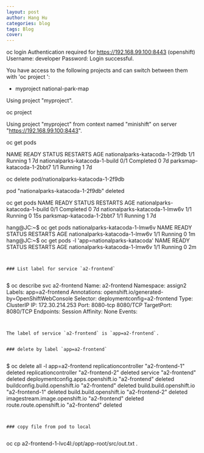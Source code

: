 ```yaml
---
layout: post
author: Hang Hu
categories: blog
tags: Blog 
cover: 
---
```

oc login
Authentication required for https://192.168.99.100:8443 (openshift)
Username: developer
Password: 
Login successful.

You have access to the following projects and can switch between them with 'oc project <projectname>':

  * myproject
    national-park-map

Using project "myproject".

oc project

Using project "myproject" from context named "minishift" on server "https://192.168.99.100:8443".

oc get pods

NAME                             READY     STATUS      RESTARTS   AGE
nationalparks-katacoda-1-2f9db   1/1       Running     1          7d
nationalparks-katacoda-1-build   0/1       Completed   0          7d
parksmap-katacoda-1-2bbt7        1/1       Running     1          7d

oc delete pod/nationalparks-katacoda-1-2f9db

pod "nationalparks-katacoda-1-2f9db" deleted

oc get pods
NAME                             READY     STATUS      RESTARTS   AGE
nationalparks-katacoda-1-build   0/1       Completed   0          7d
nationalparks-katacoda-1-lmw6v   1/1       Running     0          15s
parksmap-katacoda-1-2bbt7        1/1       Running     1          7d

hang@JC:~$ oc get pods nationalparks-katacoda-1-lmw6v
NAME                             READY     STATUS    RESTARTS   AGE
nationalparks-katacoda-1-lmw6v   1/1       Running   0          1m
hang@JC:~$ oc get pods -l 'app=nationalparks-katacoda'
NAME                             READY     STATUS    RESTARTS   AGE
nationalparks-katacoda-1-lmw6v   1/1       Running   0          2m

```


### List label for service `a2-frontend`


```
$ oc describe svc a2-frontend
Name:              a2-frontend
Namespace:         assign2
Labels:            app=a2-frontend
Annotations:       openshift.io/generated-by=OpenShiftWebConsole
Selector:          deploymentconfig=a2-frontend
Type:              ClusterIP
IP:                172.30.214.253
Port:              8080-tcp  8080/TCP
TargetPort:        8080/TCP
Endpoints:         <none>
Session Affinity:  None
Events:            <none>
```


The label of service `a2-frontend` is `app=a2-frontend`.


### delete by label `app=a2-frontend`


```
$ oc delete all -l app=a2-frontend
replicationcontroller "a2-frontend-1" deleted
replicationcontroller "a2-frontend-2" deleted
service "a2-frontend" deleted
deploymentconfig.apps.openshift.io "a2-frontend" deleted
buildconfig.build.openshift.io "a2-frontend" deleted
build.build.openshift.io "a2-frontend-1" deleted
build.build.openshift.io "a2-frontend-2" deleted
imagestream.image.openshift.io "a2-frontend" deleted
route.route.openshift.io "a2-frontend" deleted
```


### copy file from pod to local


```
oc cp a2-frontend-1-lvc4l:/opt/app-root/src/out.txt .
```
